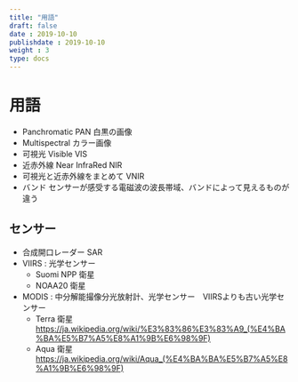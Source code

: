 ```yaml
---
title: "用語"
draft: false
date : 2019-10-10
publishdate : 2019-10-10
weight : 3
type: docs
---
```



# 用語

- Panchromatic PAN 白黒の画像
- Multispectral カラー画像
- 可視光 Visible VIS
- 近赤外線 Near InfraRed NIR
- 可視光と近赤外線をまとめて VNIR
- バンド センサーが感受する電磁波の波長帯域、バンドによって見えるものが違う



## センサー

- 合成開口レーダー SAR
- VIIRS : 光学センサー
    - Suomi NPP 衛星
    - NOAA20 衛星
- MODIS : 中分解能撮像分光放射計、光学センサー　VIIRSよりも古い光学センサー 
    - Terra 衛星 https://ja.wikipedia.org/wiki/%E3%83%86%E3%83%A9_(%E4%BA%BA%E5%B7%A5%E8%A1%9B%E6%98%9F)
    - Aqua 衛星 https://ja.wikipedia.org/wiki/Aqua_(%E4%BA%BA%E5%B7%A5%E8%A1%9B%E6%98%9F)